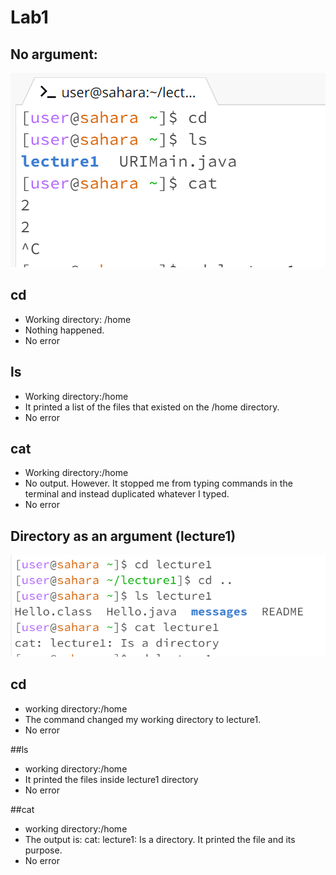 # Lab1
## No argument:
![Image](chrome_9QwfKmkukh.png)
## cd
- Working directory: /home
- Nothing happened.
- No error

## ls
- Working directory:/home
- It printed a list of the files that existed on the /home directory.
- No error

## cat
- Working directory:/home
- No output. However. It stopped me from typing commands in the terminal and instead duplicated whatever I typed.
- No error

## Directory as an argument (lecture1)
![Image](chrome_ar7NEvvyqU.png)
## cd
- working directory:/home
- The command changed my working directory to lecture1.
- No error

##ls
- working directory:/home
- It printed the files inside lecture1 directory
- No error

##cat
- working directory:/home
- The output is: cat: lecture1: Is a directory. It printed the file and its purpose.
- No error

